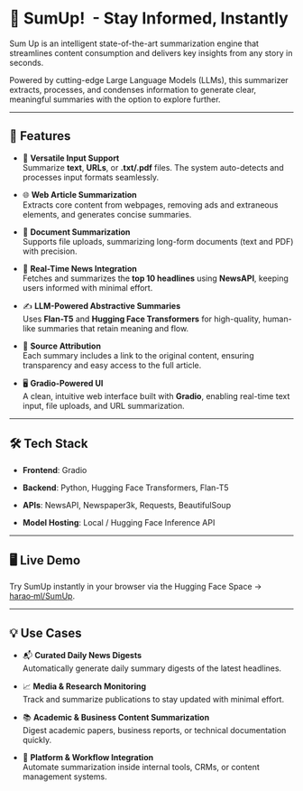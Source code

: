 
# 📰 SumUp!  - Stay Informed, Instantly

Sum Up is an intelligent state-of-the-art summarization engine that streamlines content consumption and delivers key insights from any story in seconds.

Powered by cutting-edge Large Language Models (LLMs), this summarizer extracts, processes, and condenses information to generate clear, meaningful summaries with the option to explore further.

---
## 🚀 Features
- 📝 **Versatile Input Support**  
Summarize **text**, **URLs**, or **.txt/.pdf** files. The system auto-detects and processes input formats seamlessly.

- 🌐 **Web Article Summarization**  
Extracts core content from webpages, removing ads and extraneous elements, and generates concise summaries.

- 📄 **Document Summarization**  
Supports file uploads, summarizing long-form documents (text and PDF) with precision.

- 📰 **Real-Time News Integration**  
Fetches and summarizes the **top 10 headlines** using **NewsAPI**, keeping users informed with minimal effort.

- ✍️ **LLM-Powered Abstractive Summaries**  
Uses **Flan-T5** and **Hugging Face Transformers** for high-quality, human-like summaries that retain meaning and flow.

- 🔗 **Source Attribution**  
Each summary includes a link to the original content, ensuring transparency and easy access to the full article.

- 🖥️ **Gradio-Powered UI**  
A clean, intuitive web interface built with **Gradio**, enabling real-time text input, file uploads, and URL summarization.

---
## 🛠️ Tech Stack

- **Frontend**: Gradio

- **Backend**: Python, Hugging Face Transformers, Flan-T5

- **APIs**: NewsAPI, Newspaper3k, Requests, BeautifulSoup

- **Model Hosting**: Local / Hugging Face Inference API

---
## 🖥️ Live Demo

Try SumUp instantly in your browser via the Hugging Face Space → [harao‑ml/SumUp](https://huggingface.co/spaces/harao-ml/SumUp).

---
## 💡 Use Cases
- 📬 **Curated Daily News Digests**  
    Automatically generate daily summary digests of the latest headlines.

- 📈 **Media & Research Monitoring**  
    Track and summarize publications to stay updated with minimal effort.

- 📚 **Academic & Business Content Summarization**  
    Digest academic papers, business reports, or technical documentation quickly.

- 🧩 **Platform & Workflow Integration**  
    Automate summarization inside internal tools, CRMs, or content management systems.
